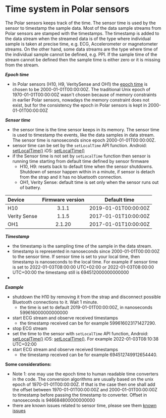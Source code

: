 # Time system in Polar sensors

The Polar sensors keeps track of the time. The sensor time is used by the sensor to timestamp the sample data. Most of the data sample streams from Polar sensors are stamped with the timestamps. The timestamp is added to the data stream when the streamed data is of the type where individual sample is taken at precise time, e.g. ECG, Accelerometer or magnetometer streams. On the other hand, some data streams are the type where time of the individual sample cannot be defined, e.g. PPI. If the sample time of the stream cannot be defined then the sample time is either zero or it is missing from the stream.    

***Epoch time***
- In Polar sensors (H10, H9, VeritySense and OH1) the [epoch time](https://en.wikipedia.org/wiki/Epoch_(computing)) is chosen to be 2000-01-01T00:00:00Z. The traditional Unix epoch of 1970-01-01T00:00:00Z wasn't chosen because of memory constraints in earlier Polar sensors, nowadays the memory constraint does not exist, but for the consistency the epoch in Polar sensors is kept in 2000-01-01T00:00:00Z

***Sensor time***
- the sensor time is the time sensor keeps in its memory. The sensor time is used to timestamp the events, like the data samples in data stream. The sensor time is nanoseconds since epoch 2000-01-01T00:00:00Z. 
- sensor time can be set by the `setLocalTime` API function. Android: [setLocalTime()](https://github.com/polarofficial/polar-ble-sdk/blob/f9a3912d6e6440cca13fcfbb55d6324e480d4e47/sources/Android/android-communications/library/src/sdk/java/com/polar/sdk/api/PolarBleApi.java#L202) iOS: [setLocalTime()](https://github.com/polarofficial/polar-ble-sdk/blob/a51c5c760d06ccf623a853a3a4150332bf69a7e0/sources/iOS/ios-communications/iOSCommunications/sdk/api/PolarBleApi.swift#L182)
- if the Sensor time is not set by `setLocalTime` function then sensor is running time starting from default time defined by sensor firmware
    - H10, H9: resets back to default time when the sensor shutdowns. Shutdown of sensor happen within in a minute, if sensor is detach from the strap and it has no bluetooth connection. 
    - OH1, Verity Sense: default time is set only when the sensor runs out of battery.    

| Device      | Firmware version |Default time               |
|:------------|:----------------:|:-------------------------:|
| H10         |3.1.1             |2019-01-01T00:00:00Z       |
| Verity Sense|1.1.5             |2017-01-01T10:00:00Z       |
| OH1         |2.1.20            |2017-01-01T10:00:00Z       |
 

***Timestamp*** 
- the timestamp is the sampling time of the sample in the data stream. 
- timestamp is represented in nanoseconds since 2000-01-01T00:00:00Z to the sensor time. If sensor time is set to your local time, then timestamp is nanoseconds to the local time. For example if sensor time is set to 2022-01-03T08:00:00 UTC+02:00 or 2022-01-03T08:00:00 UTC+00:00 the timestamp still is 694512000000000000
-
***Example***
- shutdown the H10 by removing it from the strap and disconnect possible Bluetooth connections to it. Wait 1 minute. 
    -  the time is set to default 2019-01-01T00:00:00Z, in nanoseconds 599616000000000000
- start ECG stream and observe received timestamps
    -  the timestamp received can be for example 599616023171427290. 
- stop ECG stream
- set the time to the sensor with `setLocalTime` API function, Android: [setLocalTime()](https://github.com/polarofficial/polar-ble-sdk/blob/f9a3912d6e6440cca13fcfbb55d6324e480d4e47/sources/Android/android-communications/library/src/sdk/java/com/polar/sdk/api/PolarBleApi.java#L202) iOS: [setLocalTime()](https://github.com/polarofficial/polar-ble-sdk/blob/a51c5c760d06ccf623a853a3a4150332bf69a7e0/sources/iOS/ios-communications/iOSCommunications/sdk/api/PolarBleApi.swift#L182). For example 2022-01-03T08:10:38 UTC+02:00
- start ECG stream and observe received timestamps
    -   the timestamp received can be for example 694512749912654440.
   
    
**Some considerations:**
- Note 1: one may use the epoch time to human readable time converters in the code. The conversion algorithms are usually based on the unix epoch of 1970-01-01T00:00:00Z. If that is the case then one shall add the offset between 1970-01-01T00:00:00Z and 2000-01-01T00:00:00Z to timestamp before passing the timestamp to converter. Offset in nanoseconds is 946684800000000000 
- there are known issues related to sensor time, please see them [known issues](https://github.com/polarofficial/polar-ble-sdk/blob/master/technical_documentation/KnownIssues.md) 

